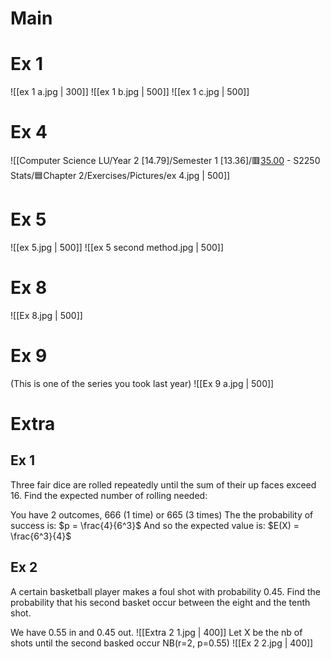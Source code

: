 # Main
# Ex 1
![[ex 1 a.jpg | 300]]
![[ex 1 b.jpg | 500]]
![[ex 1 c.jpg | 500]]

# Ex 4
![[Computer Science LU/Year 2 [14.79]/Semester 1 [13.36]/🟥[35.00](4) - S2250 Stats/🟦Chapter 2/Exercises/Pictures/ex 4.jpg | 500]]

# Ex 5
![[ex 5.jpg | 500]]
![[ex 5 second method.jpg | 500]]
# Ex 8
![[Ex 8.jpg | 500]]

# Ex 9
(This is one of the series you took last year)
![[Ex 9 a.jpg | 500]]
# Extra
## Ex 1
Three fair dice are rolled repeatedly until the sum of their up faces exceed 16. Find the expected number of rolling needed:

You have 2 outcomes, 666 (1 time) or 665 (3 times)
The the probability of success is:
$p = \frac{4}{6^3}$
And so the expected value is:
$E(X) = \frac{6^3}{4}$

## Ex 2
A certain basketball player makes a foul shot with probability 0.45. Find the probability that his second basket occur between the eight and the tenth shot.

We have 0.55 in and 0.45 out.
![[Extra 2 1.jpg | 400]]
Let  X be the nb of shots until the second basked occur
NB(r=2, p=0.55)
![[Ex 2 2.jpg | 400]]

